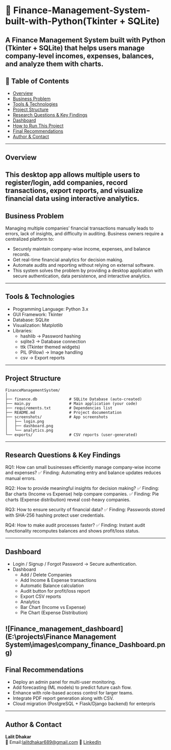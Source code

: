 # 🧾 Finance-Management-System-built-with-Python(Tkinter + SQLite)

A Finance Management System built with Python (Tkinter + SQLite) that helps users manage company-level incomes, expenses, balances, and analyze them with charts.
---

## 📌 Table of Contents
- <a href="#overview">Overview</a>
- <a href="#business-problem">Business Problem</a>
- <a href="#tools--technologies">Tools & Technologies</a>
- <a href="#project-structure">Project Structure</a>
- <a href="#research-questions--key-findings">Research Questions & Key Findings</a>
- <a href="#dashboard">Dashboard</a>
- <a href="#how-to-run-this-project">How to Run This Project</a>
- <a href="#final-recommendations">Final Recommendations</a>
- <a href="#author--contact">Author & Contact</a>
---

<h2><a class="anchor" id="overview"></a>Overview</h2>

This desktop app allows multiple users to register/login, add companies, record transactions, export reports, and visualize financial data using interactive analytics.
---

<h2><a class="anchor" id="business-problem"></a>Business Problem</h2>

Managing multiple companies’ financial transactions manually leads to errors, lack of insights, and difficulty in auditing. Business owners require a centralized platform to:
 - Securely maintain company-wise income, expenses, and balance records.
 - Get real-time financial analytics for decision making.
 - Automate audits and reporting without relying on external software.
 - This system solves the problem by providing a desktop application with secure  authentication, data persistence, and interactive analytics.
---

<h2><a class="anchor" id="tools--technologies"></a>Tools & Technologies</h2>

- Programming Language: Python 3.x
- GUI Framework: Tkinter
- Database: SQLite
- Visualization: Matplotlib
- Libraries:
    - hashlib → Password hashing
    - sqlite3 → Database connection
    - ttk (Tkinter themed widgets)
    - PIL (Pillow) → Image handling
    - csv → Export reports
---

<h2><a class="anchor" id="project-structure"></a>Project Structure</h2>

```
FinanceManagementSystem/
│
├── finance.db              # SQLite Database (auto-created)
├── main.py                 # Main application (your code)
├── requirements.txt        # Dependencies list
├── README.md               # Project documentation
├── screenshots/            # App screenshots
│   ├── login.png
│   ├── dashboard.png
│   └── analytics.png
└── exports/                # CSV reports (user-generated)

```
---
<h2><a class="anchor" id="research-questions--key-findings"></a>Research Questions & Key Findings</h2>

RQ1: How can small businesses efficiently manage company-wise income and expenses?
    ✅ Finding: Automating entry and balance updates reduces manual errors.

RQ2: How to provide meaningful insights for decision making?
    ✅ Finding: Bar charts (Income vs Expense) help compare companies.
    ✅ Finding: Pie charts (Expense distribution) reveal cost-heavy companies.

RQ3: How to ensure security of financial data?
    ✅ Finding: Passwords stored with SHA-256 hashing protect user credentials.

RQ4: How to make audit processes faster?
    ✅ Finding: Instant audit functionality recomputes balances and shows profit/loss status.

---
<h2><a class="anchor" id="dashboard"></a>Dashboard</h2>

- Login / Signup / Forgot Password → Secure authentication.
- Dashboard
   - Add / Delete Companies
   - Add Income & Expense transactions
   - Automatic Balance calculation
   - Audit button for profit/loss report
   - Export CSV reports
   - Analytics
   - Bar Chart (Income vs Expense)
   - Pie Chart (Expense Distribution)

![Finance_management_dashboard](E:\projects\Finance Management System\images\company_finance_Dashboard.png)
---
<h2><a class="anchor" id="final-recommendations"></a>Final Recommendations</h2>

- Deploy an admin panel for multi-user monitoring.
- Add forecasting (ML models) to predict future cash flow.
- Enhance with role-based access control for larger teams.
- Integrate PDF report generation along with CSV.
- Cloud migration (PostgreSQL + Flask/Django backend) for enterpris

---
<h2><a class="anchor" id="author--contact"></a>Author & Contact</h2>

**Lalit Dhakar**  
📧 Email:lalitdhakar689@gmail.com
🔗 [LinkedIn](www.linkedin.com/in/lalit-dhakar-378101335)  
